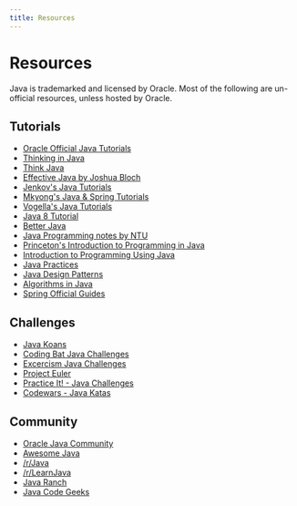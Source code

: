 ```yaml
---
title: Resources
---
```

# Resources

Java is trademarked and licensed by Oracle. Most of the following are un-official resources, unless hosted by Oracle.

## Tutorials

*   <a href='http://docs.oracle.com/javase/tutorial/index.html' target='_blank' rel='nofollow'>Oracle Official Java Tutorials</a>
*   <a href='http://www.mindview.net/Books/TIJ/' target='_blank' rel='nofollow'>Thinking in Java</a>
*   <a href='http://greenteapress.com/wp/think-java/' target='_blank' rel='nofollow'>Think Java</a>
*   <a href='https://github.com/HackathonHackers/programming-ebooks/blob/master/Java/Effective%20Java%20(2nd%20Edition' target='_blank' rel='nofollow'>Effective Java by Joshua Bloch</a>
*   <a href='http://tutorials.jenkov.com/java/index.html' target='_blank' rel='nofollow'>Jenkov's Java Tutorials</a>
*   <a href='http://www.mkyong.com/' target='_blank' rel='nofollow'>Mkyong's Java & Spring Tutorials</a>
*   <a href='http://www.vogella.com/tutorials/java.html' target='_blank' rel='nofollow'>Vogella's Java Tutorials</a>
*   <a href='https://github.com/winterbe/java8-tutorial' target='_blank' rel='nofollow'>Java 8 Tutorial</a>
*   <a href='https://github.com/cxxr/better-java' target='_blank' rel='nofollow'>Better Java</a>
*   <a href='http://www3.ntu.edu.sg/home/ehchua/programming/index.html#Java' target='_blank' rel='nofollow'>Java Programming notes by NTU</a>
*   <a href='http://introcs.cs.princeton.edu/java/home/' target='_blank' rel='nofollow'>Princeton's Introduction to Programming in Java</a>
*   <a href='http://math.hws.edu/javanotes/' target='_blank' rel='nofollow'>Introduction to Programming Using Java</a>
*   <a href='http://javapractices.com/home/HomeAction.do' target='_blank' rel='nofollow'>Java Practices</a>
*   <a href='https://github.com/iluwatar/java-design-patterns/' target='_blank' rel='nofollow'>Java Design Patterns</a>
*   <a href='https://github.com/pedrovgs/Algorithms' target='_blank' rel='nofollow'>Algorithms in Java</a>
*   <a href='https://spring.io/guides' target='_blank' rel='nofollow'>Spring Official Guides</a>

## Challenges

*   <a href='https://github.com/matyb/java-koans' target='_blank' rel='nofollow'>Java Koans</a>
*   <a href='http://codingbat.com/java' target='_blank' rel='nofollow'>Coding Bat Java Challenges</a>
*   <a href='http://exercism.io/languages/java' target='_blank' rel='nofollow'>Excercism Java Challenges</a>
*   <a href='https://projecteuler.net/' target='_blank' rel='nofollow'>Project Euler</a>
*   <a href='http://practiceit.cs.washington.edu/' target='_blank' rel='nofollow'>Practice It! - Java Challenges</a>
*   <a href='https://www.codewars.com/?language=java' target='_blank' rel='nofollow'>Codewars - Java Katas</a>

## Community

*   <a href='http://www.oracle.com/technetwork/java/community/index.html' target='_blank' rel='nofollow'>Oracle Java Community</a>
*   <a href='https://github.com/akullpp/awesome-java' target='_blank' rel='nofollow'>Awesome Java</a>
*   <a href='https://www.reddit.com/r/Java' target='_blank' rel='nofollow'>/r/Java</a>
*   <a href='https://www.reddit.com/r/learnjava' target='_blank' rel='nofollow'>/r/LearnJava</a>
*   <a href='http://www.javaranch.com/' target='_blank' rel='nofollow'>Java Ranch</a>
*   <a href='https://www.javacodegeeks.com/' target='_blank' rel='nofollow'>Java Code Geeks</a>

